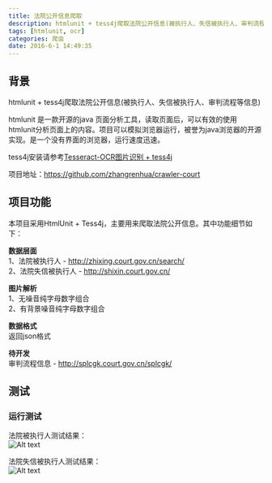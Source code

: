 ```yaml
---
title: 法院公开信息爬取
description: htmlunit + tess4j爬取法院公开信息(被执行人、失信被执行人、审判流程等信息)<br/><br/>htmlunit 是一款开源的java 页面分析工具，读取页面后，可以有效的使用htmlunit分析页面上的内容。项目可以模拟浏览器运行，被誉为java浏览器的开源实现。是一个没有界面的浏览器，运行速度迅速。<br/><br/>tess4j安装请参考[Tesseract-OCR图片识别 + tess4j](/2016/05/26/Tesseract-OCR图片识别/)<br/><br/>项目地址：https://github.com/zhangrenhua/crawler-court
tags: [htmlunit, ocr]
categories: 爬虫
date: 2016-6-1 14:49:35
---
```


## 背景


htmlunit + tess4j爬取法院公开信息(被执行人、失信被执行人、审判流程等信息)

htmlunit 是一款开源的java 页面分析工具，读取页面后，可以有效的使用htmlunit分析页面上的内容。项目可以模拟浏览器运行，被誉为java浏览器的开源实现。是一个没有界面的浏览器，运行速度迅速。

tess4j安装请参考[Tesseract-OCR图片识别 + tess4j](/2016/05/26/Tesseract-OCR图片识别/)

项目地址：https://github.com/zhangrenhua/crawler-court

## 项目功能

本项目采用HtmlUnit + Tess4j，主要用来爬取法院公开信息。其中功能细节如下：

**数据层面**
<br/>1、法院被执行人 - http://zhixing.court.gov.cn/search/
<br/>2、法院失信被执行人 - http://shixin.court.gov.cn/

**图片解析**
<br/>1、无噪音纯字母数字组合
<br/>2、有背景噪音纯字母数字组合

**数据格式**
<br/>返回json格式

**待开发**
<br/>审判流程信息 - http://splcgk.court.gov.cn/splcgk/

## 测试

### 运行测试

法院被执行人测试结果：</br>
![Alt text](http://7xoqbc.com1.z0.glb.clouddn.com/crawler-court-beexecuted.png)

法院失信被执行人测试结果：</br>
![Alt text](http://7xoqbc.com1.z0.glb.clouddn.com/crawler-court-dishonesty.png)